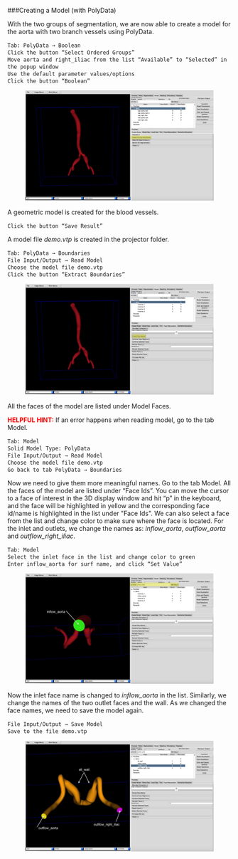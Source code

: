 ###Creating a Model (with PolyData)

With the two groups of segmentation, we are now able to create a model for the aorta with two branch vessels using PolyData.

	Tab: PolyData → Boolean
	Click the button “Select Ordered Groups” 
	Move aorta and right_iliac from the list “Available” to “Selected” in the popup window
	Use the default parameter values/options
	Click the button “Boolean”

<figure>
  <img class="svImg svImgXl"  src="documentation/userguide/imgs/modeling/polydata1.jpg"> 
  <figcaption class="svCaption" ></figcaption>
</figure>

A geometric model is created for the blood vessels.

	Click the button “Save Result”

A model file *demo.vtp* is created in the projector folder.

	Tab: PolyData → Boundaries
	File Input/Output → Read Model 
	Choose the model file demo.vtp
	Click the button “Extract Boundaries”

<figure>
  <img class="svImg svImgXl" src="documentation/userguide/imgs/modeling/polydata2.jpg"> 
  <figcaption class="svCaption" ></figcaption>
</figure>

All the faces of the model are listed under Model Faces. 

<font color="red">**HELPFUL HINT:** </font>  If an error happens when reading model, go to the tab Model.

	Tab: Model
	Solid Model Type: PolyData
	File Input/Output → Read Model 
	Choose the model file demo.vtp
	Go back to tab PolyData → Boundaries

Now we need to give them more meaningful names. Go to the tab Model. All the faces of the model are listed under “Face Ids”. You can move the cursor to a face of interest in the 3D display window and hit “p” in the keyboard, and the face will be highlighted in yellow and the corresponding face id/name is highlighted in the list under "Face Ids". We can also select a face from the list and change color to make sure where the face is located. For the inlet and outlets, we change the names as: *inflow_aorta*, *outflow\_aorta* and *outflow\_right\_iliac*.

	Tab: Model
	Select the inlet face in the list and change color to green
	Enter inflow_aorta for surf name, and click “Set Value”

<figure>
  <img class="svImg svImgXl"  src="documentation/userguide/imgs/modeling/polydata3.jpg"> 
  <figcaption class="svCaption" ></figcaption>
</figure>

Now the inlet face name is changed to *inflow_aorta* in the list. Similarly, we change the names of the two outlet faces and the wall. As we changed the face names, we need to save the model again.

	File Input/Output → Save Model
	Save to the file demo.vtp

<figure>
  <img class="svImg svImgXl"  src="documentation/userguide/imgs/modeling/polydata4.jpg"> 
  <figcaption class="svCaption" ></figcaption>
</figure>
